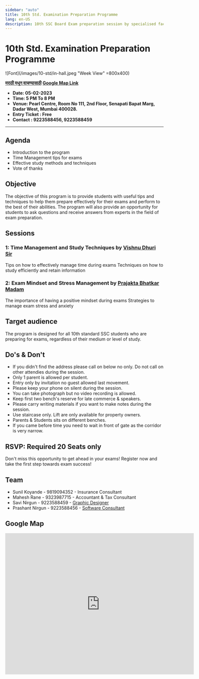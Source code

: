 ```yaml
---
sidebar: "auto"
title: 10th Std. Examination Preparation Programme
lang: en-US
description: 10th SSC Board Exam preparation session by specialised faculty, Efficient timetable managemnt, Diet plan during the examination period, How to overcome mental stress, Special tips, Suitable for students and parents, Free seminar.
---
```


# 10th Std. Examination Preparation Programme

![Font](/images/10-std/in-hall.jpeg "Week View" =800x400)

**[मराठी मधून वाचण्यासाठी](/misc/tep_marathi.html)** **[Google Map Link](#google-map)**

- **Date: 05-02-2023**
- **Time: 5 PM To 8 PM**
- **Venue: Pearl Centre, Room No 111, 2nd Floor, Senapati Bapat Marg, Dadar West, Mumbai 400028.**
- **Entry Ticket : Free**
- **Contact : 9223588456, 9223588459**

---

## Agenda

- Introduction to the program
- Time Management tips for exams
- Effective study methods and techniques
- Vote of thanks

## Objective

The objective of this program is to provide students with useful tips and techniques to help them prepare effectively for their exams and perform to the best of their abilities. The program will also provide an opportunity for students to ask questions and receive answers from experts in the field of exam preparation.

## Sessions

### 1: Time Management and Study Techniques by [Vishnu Dhuri Sir](/misc/dhuri-bio.html)

Tips on how to effectively manage time during exams
Techniques on how to study efficiently and retain information

### 2: Exam Mindset and Stress Management by [Prajakta Bhatkar Madam](/misc/prajakta-bhatkar-bio.html)

The importance of having a positive mindset during exams
Strategies to manage exam stress and anxiety

## Target audience

The program is designed for all 10th standard SSC students who are preparing for exams, regardless of their medium or level of study.

## Do's & Don't

- If you didn't find the address please call on below no only. Do not call on other attendies during the session.
- Only 1 parent is allowed per student.
- Entry only by invitation no guest allowed last movement.
- Please keep your phone on silent during the session.
- You can take photograph but no video recording is allowed.
- Keep first two bench's reserve for late commerce & speakers.
- Please carry writing materials if you want to make notes during the session.
- Use staircase only. Lift are only available for property owners.
- Parents & Students sits on different benches.
- If you came before time you need to wait in front of gate as the corridor is very narrow.

## RSVP: Required 20 Seats only

Don't miss this opportunity to get ahead in your exams! Register now and take the first step towards exam success!

## Team

- Sunil Koyande - 9819094352 - Insurance Consultant
- Mahesh Rane - 9323987715 - Accountant & Tax Consultant
- Savi Nirgun - 9223588459 - [Graphic Designer](http://echoart.in/)
- Prashant Nirgun - 9223588456 - [Software Consultant](https://tss.net.in/)

## Google Map

<iframe src="https://www.google.com/maps/embed?pb=!1m18!1m12!1m3!1d368.64205114496826!2d72.843736505093!3d19.022206938710394!2m3!1f0!2f0!3f0!3m2!1i1024!2i768!4f13.1!3m3!1m2!1s0x3be7ceda480bfd35%3A0x95844936324e0a9c!2skrishna%20jejurkars%20engineering%20classes!5e1!3m2!1sen!2sin!4v1675049667370!5m2!1sen!2sin" width="600" height="450" style="border:0;" allowfullscreen="" loading="lazy" referrerpolicy="no-referrer-when-downgrade"></iframe>
